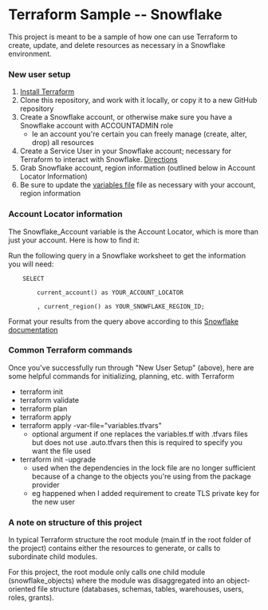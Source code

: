 # Terraform Sample -- Snowflake
This project is meant to be a sample of how one can use Terraform to create, update, and delete resources as necessary in a Snowflake environment.

### New user setup
1. [Install Terraform](https://developer.hashicorp.com/terraform/downloads)
2. Clone this repository, and work with it locally, or copy it to a new GitHub repository
3. Create a Snowflake account, or otherwise make sure you have a Snowflake account with ACCOUNTADMIN role
    - Ie an account you're certain you can freely manage (create, alter, drop) all resources
4. Create a Service User in your Snowflake account; necessary for Terraform to interact with Snowflake.  [Directions](https://quickstarts.snowflake.com/guide/terraforming_snowflake/index.html?index=..%2F..index#2)
5. Grab Snowflake account, region information (outlined below in Account Locator Information)
6. Be sure to update the [variables file](snowflake_objects/variables.tf) file as necessary with your account, region information

### Account Locator information
The Snowflake_Account variable is the Account Locator, which is more than just your account.  Here is how to find it:

Run the following query in a Snowflake worksheet to get the information you will need:

        SELECT 

            current_account() as YOUR_ACCOUNT_LOCATOR

            , current_region() as YOUR_SNOWFLAKE_REGION_ID;

Format your results from the query above according to this [Snowflake documentation](https://docs.snowflake.com/en/user-guide/admin-account-identifier#non-vps-account-locator-formats-by-cloud-platform-and-region)

### Common Terraform commands
Once you've successfully run through "New User Setup" (above), here are some helpful commands for initializing, planning, etc. with Terraform
- terraform init
- terraform validate
- terraform plan
- terraform apply 
- terraform apply -var-file="variables.tfvars" 
    - optional argument if one replaces the variables.tf with <name>.tfvars files but does not use <name>.auto.tfvars then this is required to specify you want the file used
- terraform init -upgrade
    - used when the dependencies in the lock file are no longer sufficient because of a change to the objects you're using from the package provider
    - eg happened when I added requirement to create TLS private key for the new user

### A note on structure of this project
In typical Terraform structure the root module (main.tf in the root folder of the project) contains either the resources to generate, or calls to subordinate child modules.

For this project, the root module only calls one child module (snowflake_objects) where the module was disaggregated into an object-oriented file structure (databases, schemas, tables, warehouses, users, roles, grants).
